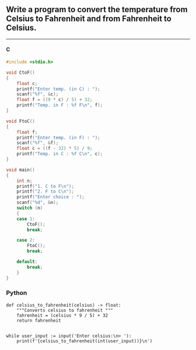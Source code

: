 ## Write a program to convert the temperature from Celsius to Fahrenheit and from Fahrenheit to Celsius.

---

<CodeBlock slots="heading, code" repeat="1" languages="C" />

#### C

```c
#include <stdio.h>

void CtoF()
{
    float c;
    printf("Enter temp. (in C) : ");
    scanf("%f", &c);
    float f = ((9 * c) / 5) + 32;
    printf("Temp. in F : %f F\n", f);
}

void FtoC()
{
    float f;
    printf("Enter temp. (in F) : ");
    scanf("%f", &f);
    float c = ((f - 32) * 5) / 9;
    printf("Temp. in C : %f C\n", c);
}

void main()
{
    int n;
    printf("1. C to F\n");
    printf("2. F to C\n");
    printf("Enter choice : ");
    scanf("%d", &n);
    switch (n)
    {
    case 1:
        CtoF();
        break;

    case 2:
        FtoC();
        break;

    default:
        break;
    }
}
```


### Python

```
def celsius_to_fahrenheit(celsius) -> float:
    """Converts celsius to fahrenheit """
    fahrenheit = (celsius * 9 / 5) + 32
    return fahrenheit


while user_input := input('Enter celsius:\n> '):
    print(f'{celsius_to_fahrenheit(int(user_input))}\n')

```




